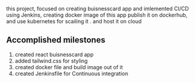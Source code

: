 this project, focused on creating buisnesscard app and imlemented CI/CD using Jenkins, creating docker image of this app publish it on dockerhub, and use kubernetes for scailing it . and host it on cloud

## Accomplished milestones

1. created react buisnesscard app
2. added tailwind.css for styling 
3. created docker file and build image out of it
4. created Jenkinsfile for Continuous integration
